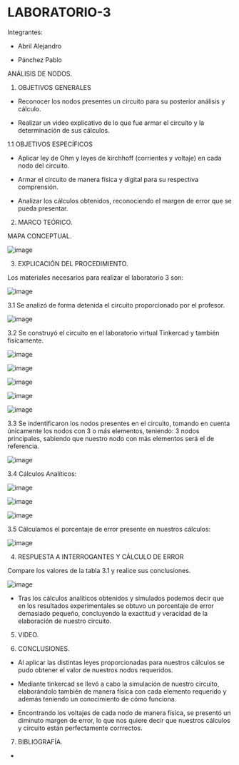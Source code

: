 # LABORATORIO-3

Integrantes: 

- Abril Alejandro

- Pánchez Pablo

ANÁLISIS DE NODOS.

1. OBJETIVOS GENERALES

- Reconocer los nodos presentes un circuito para su posterior análisis y cálculo.

- Realizar un video explicativo de lo que fue armar el circuito y la determinación de sus cálculos.

1.1 OBJETIVOS ESPECÍFICOS

- Aplicar ley de Ohm y leyes de kirchhoff (corrientes y voltaje) en cada nodo del circuito.

- Armar el circuito de manera física y digital para su respectiva comprensión.

- Analizar los cálculos obtenidos, reconociendo el margen de error que se pueda presentar.

2. MARCO TEÓRICO.

MAPA CONCEPTUAL.

![image](https://user-images.githubusercontent.com/117920423/206630022-c196e94e-2f73-4d8d-b2e0-e5986d539b90.png)

3. EXPLICACIÓN DEL PROCEDIMIENTO.

Los materiales necesarios para realizar el laboratorio 3 son:

![image](https://user-images.githubusercontent.com/117920423/206630789-1fef898c-d149-41f6-8a45-8bf08155b353.png)

3.1 Se analizó de forma detenida el circuito proporcionado por el profesor.

![image](https://user-images.githubusercontent.com/117920423/206630943-6ca83c25-09ea-4211-8f91-97c870b64e12.png)

3.2 Se construyó el circuito en el laboratorio virtual Tinkercad y también fisicamente.

![image](https://user-images.githubusercontent.com/117920423/206631091-a3e7f15b-a584-4806-9aa2-57e16e697da6.png)

![image](https://user-images.githubusercontent.com/117920423/206634465-aaf537b2-5eac-4c72-b1bf-fbb70e81d145.png)

![image](https://user-images.githubusercontent.com/117920423/206634629-fd011876-1243-4792-965b-01f3a4410b05.png)

![image](https://user-images.githubusercontent.com/117920423/206634697-21b5afd1-e806-412b-8398-24ab442420a1.png)

![image](https://user-images.githubusercontent.com/117920423/206634772-06a335a9-7d58-45a9-bdce-804bc4a896bd.png)

3.3 Se indentificaron los nodos presentes en el circuito, tomando en cuenta únicamente los nodos con 3 o más elementos, teniendo: 3 nodos principales, sabiendo que nuestro nodo con más elementos será el de referencia.

![image](https://user-images.githubusercontent.com/117920423/206635367-7e69f8ec-6cbc-4cd9-8058-40fddddf91ce.png)

3.4 Cálculos Analíticos:

![image](https://user-images.githubusercontent.com/117920423/206635502-854a43f8-6f46-45c7-bb52-8aed07c2b140.png)

![image](https://user-images.githubusercontent.com/117920423/206635567-9dc6e96e-e738-49da-a864-f4e6c03e9a4d.png)

![image](https://user-images.githubusercontent.com/117920423/206635660-1debb625-8a24-4133-8224-dec1d63e578e.png)

3.5 Cálculamos el porcentaje de error presente en nuestros cálculos:

![image](https://user-images.githubusercontent.com/117920423/206635812-1bfa23cd-3d6f-4f74-8f32-27ff0aa694b1.png)

4. RESPUESTA A INTERROGANTES Y CÁLCULO DE ERROR

Compare los valores de la tabla 3.1 y realice sus conclusiones.

![image](https://user-images.githubusercontent.com/117920423/206636314-656a6a13-c750-47a8-9ff4-d22f2d9e52b4.png)

- Tras los cálculos analíticos obtenidos y simulados podemos decir que en los resultados experimentales se obtuvo un porcentaje de error demasiado pequeño, concluyendo la exactitud y veracidad de la elaboración de nuestro circuito.

5. VIDEO.

6. CONCLUSIONES.

- Al aplicar las distintas leyes proporcionadas para nuestros cálculos se pudo obtener el valor de nuestros nodos requeridos.

- Mediante tinkercad se llevó a cabo la simulación de nuestro circuito, elaborándolo también de manera física con cada elemento requerido y además teniendo un conocimiento de cómo funciona.

- Encontrando los voltajes de cada nodo de manera física, se presentó un diminuto margen de error, lo que nos quiere decir que nuestros cálculos y circuito están perfectamente corrrectos.

7. BIBLIOGRAFÍA.

- 










